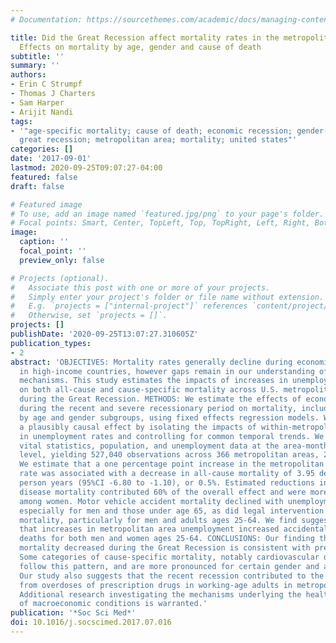 ```yaml
---
# Documentation: https://sourcethemes.com/academic/docs/managing-content/

title: Did the Great Recession affect mortality rates in the metropolitan United States?
  Effects on mortality by age, gender and cause of death
subtitle: ''
summary: ''
authors:
- Erin C Strumpf
- Thomas J Charters
- Sam Harper
- Arijit Nandi
tags:
- '"age-specific mortality; cause of death; economic recession; gender-specific mortality;
  great recession; metropolitan area; mortality; united states"'
categories: []
date: '2017-09-01'
lastmod: 2020-09-25T09:07:27-04:00
featured: false
draft: false

# Featured image
# To use, add an image named `featured.jpg/png` to your page's folder.
# Focal points: Smart, Center, TopLeft, Top, TopRight, Left, Right, BottomLeft, Bottom, BottomRight.
image:
  caption: ''
  focal_point: ''
  preview_only: false

# Projects (optional).
#   Associate this post with one or more of your projects.
#   Simply enter your project's folder or file name without extension.
#   E.g. `projects = ["internal-project"]` references `content/project/deep-learning/index.md`.
#   Otherwise, set `projects = []`.
projects: []
publishDate: '2020-09-25T13:07:27.310605Z'
publication_types:
- 2
abstract: 'OBJECTIVES: Mortality rates generally decline during economic recessions
  in high-income countries, however gaps remain in our understanding of the underlying
  mechanisms. This study estimates the impacts of increases in unemployment rates
  on both all-cause and cause-specific mortality across U.S. metropolitan regions
  during the Great Recession. METHODS: We estimate the effects of economic conditions
  during the recent and severe recessionary period on mortality, including differences
  by age and gender subgroups, using fixed effects regression models. We identify
  a plausibly causal effect by isolating the impacts of within-metropolitan area changes
  in unemployment rates and controlling for common temporal trends. We aggregated
  vital statistics, population, and unemployment data at the area-month-year-age-gender-race
  level, yielding 527,040 observations across 366 metropolitan areas, 2005-2010. RESULTS:
  We estimate that a one percentage point increase in the metropolitan area unemployment
  rate was associated with a decrease in all-cause mortality of 3.95 deaths per 100,000
  person years (95%CI -6.80 to -1.10), or 0.5%. Estimated reductions in cardiovascular
  disease mortality contributed 60% of the overall effect and were more pronounced
  among women. Motor vehicle accident mortality declined with unemployment increases,
  especially for men and those under age 65, as did legal intervention and homicide
  mortality, particularly for men and adults ages 25-64. We find suggestive evidence
  that increases in metropolitan area unemployment increased accidental drug poisoning
  deaths for both men and women ages 25-64. CONCLUSIONS: Our finding that all-cause
  mortality decreased during the Great Recession is consistent with previous studies.
  Some categories of cause-specific mortality, notably cardiovascular disease, also
  follow this pattern, and are more pronounced for certain gender and age groups.
  Our study also suggests that the recent recession contributed to the growth in deaths
  from overdoses of prescription drugs in working-age adults in metropolitan areas.
  Additional research investigating the mechanisms underlying the health consequences
  of macroeconomic conditions is warranted.'
publication: '*Soc Sci Med*'
doi: 10.1016/j.socscimed.2017.07.016
---
```

